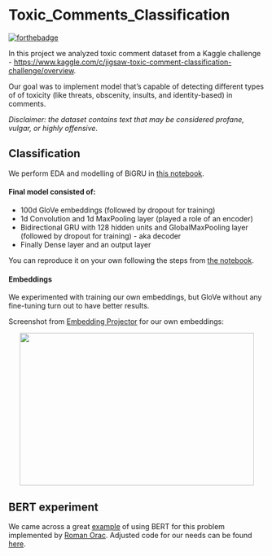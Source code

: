 # Toxic_Comments_Classification

[![forthebadge](https://forthebadge.com/images/badges/no-ragrets.svg)](https://forthebadge.com)

In this project we analyzed toxic comment dataset from a Kaggle challenge - https://www.kaggle.com/c/jigsaw-toxic-comment-classification-challenge/overview. 

Our goal was to implement model that’s capable of detecting different types of of toxicity (like threats, obscenity, insults, and identity-based) in comments.

*Disclaimer: the dataset contains text that may be considered profane, vulgar, or highly offensive.*

## Classification 
We perform EDA and modelling of BiGRU in [this notebook](https://github.com/blawok/Toxic_Comments_Classification/blob/master/toxic_comments.ipynb). 

#### Final model consisted of:
* 100d GloVe embeddings (followed by dropout for training)
* 1d Convolution and 1d MaxPooling layer (played a role of an encoder)
* Bidirectional GRU with 128 hidden units and GlobalMaxPooling layer (followed by dropout for training) - aka decoder
* Finally Dense layer and an output layer

You can reproduce it on your own following the steps from [the notebook](https://github.com/blawok/Toxic_Comments_Classification/blob/master/toxic_comments.ipynb).

#### Embeddings
We experimented with training our own embeddings, but GloVe without any fine-tuning turn out to have better results.

Screenshot from [Embedding Projector](https://projector.tensorflow.org/) for our own embeddings:

<p align="center">
  <img width="460" height="300" src="https://user-images.githubusercontent.com/41793223/81406096-3f563880-9139-11ea-9401-3b32f2a4f27d.JPG">
</p>


## BERT experiment
We came across a great [example](https://github.com/romanorac/romanorac.github.io/blob/master/assets/notebooks/2019-12-02-identifying-hate-speech-with-bert-and-cnn-comments.ipynb) of using BERT for this problem implemented by [Roman Orac](https://github.com/romanorac). Adjusted code for our needs can be found [here](https://github.com/blawok/Toxic_Comments_Classification/blob/master/toxic_cnn_bert.ipynb).
